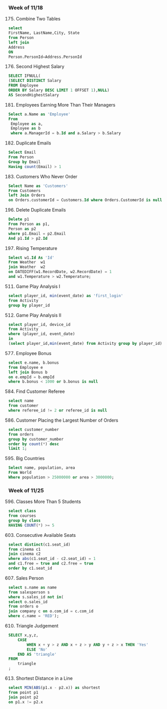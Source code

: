 <h3>Week of 11/18</h3>

175. Combine Two Tables
```sql
select
FirstName, LastName,City, State
from Person
left join
Address
ON
Person.PersonId=Address.PersonId
```

176. Second Highest Salary
```sql
SELECT IFNULL(
(SELECT DISTINCT Salary 
FROM Employee 
ORDER BY Salary DESC LIMIT 1 OFFSET 1),NULL) 
AS SecondHighestSalary
```

181. Employees Earning More Than Their Managers
```sql
Select a.Name as 'Employee'
From
 Employee as a,
 Employee as b
 where a.ManagerId = b.Id and a.Salary > b.Salary
```
182. Duplicate Emails
```sql
Select Email
From Person
Group by Email
Having count(Email) > 1
```

183. Customers Who Never Order
``` sql
Select Name as 'Customers' 
From Customers
left Join Orders
on Orders.customerId = Customers.Id where Orders.CustomerId is null
```

196. Delete Duplicate Emails
```sql
Delete p1 
From Person as p1,
Person as p2 
where p1.Email = p2.Email
And p1.Id > p2.Id
```

197. Rising Temperature
```sql
Select w1.Id As 'Id'
From Weather  w1
join Weather  w2
on DATEDIFF(w1.RecordDate, w2.RecordDate) = 1
and w1.Temperature > w2.Temperature;
```

511. Game Play Analysis I
```sql
select player_id, min(event_date) as 'first_login'
from Activity
group by player_id
```

512. Game Play Analysis II
```sql
select player_id, device_id
from Activity
where (player_id, event_date) 
in 
(select player_id,min(event_date) from Activity group by player_id)
```


577. Employee Bonus
```sql
select e.name, b.bonus
from Employee e
left join Bonus b
on e.empId = b.empId
where b.bonus < 1000 or b.bonus is null
```

584. Find Customer Referee
```sql
select name
from customer
where referee_id != 2 or referee_id is null
```

586. Customer Placing the Largest Number of Orders
```sql
select customer_number
from orders 
group by customer_number
order by count(*) desc
limit 1;
```

595. Big Countries
```sql
Select name, population, area
From World
Where population > 25000000 or area > 3000000;
```

<h3>Week of 11/25</h3>

596. Classes More Than 5 Students
```sql
select class 
from courses
group by class
HAVING COUNT(*) >= 5
```
603. Consecutive Available Seats
```sql
select distinct(c1.seat_id)
from cinema c1
join cinema c2
where abs(c1.seat_id - c2.seat_id) = 1
and c1.free = true and c2.free = true
order by c1.seat_id
```

607. Sales Person
```sql
select s.name as name
from salesperson s
where s.sales_id not in(
select o.sales_id
from orders o 
join company c on o.com_id = c.com_id
where c.name = 'RED');
```
610. Triangle Judgement
```sql
SELECT x,y,z,
    CASE
        WHEN x + y > z AND x + z > y AND y + z > x THEN 'Yes'
        ELSE 'No'
    END AS 'triangle'
FROM
    triangle
;
```

613. Shortest Distance in a Line
```sql
select MIN(ABS(p1.x - p2.x)) as shortest
from point p1
join point p2 
on p1.x != p2.x
```
